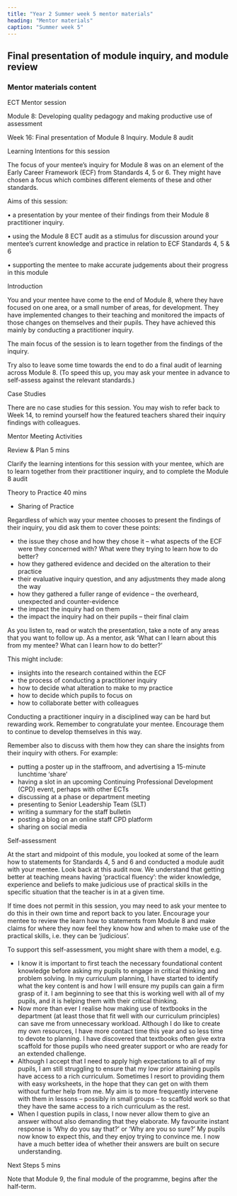 ```yaml
---
title: "Year 2 Summer week 5 mentor materials"
heading: "Mentor materials"
caption: "Summer week 5"
---
```


## Final presentation of module inquiry, and module review

### Mentor materials content

ECT Mentor session

Module 8: Developing quality pedagogy and making productive use of assessment

Week 16: Final presentation of Module 8 Inquiry. Module 8 audit

Learning Intentions for this session

The focus of your mentee’s inquiry for Module 8 was on an element of the Early Career Framework (ECF) from Standards 4, 5 or 6. They might have chosen a focus which combines different elements of these and other standards.

Aims of this session:

• a presentation by your mentee of their findings from their Module 8 practitioner inquiry.

• using the Module 8 ECT audit as a stimulus for discussion around your mentee’s current knowledge and practice in relation to ECF Standards 4, 5 & 6

• supporting the mentee to make accurate judgements about their progress in this module

Introduction

You and your mentee have come to the end of Module 8, where they have focused on one area, or a small number of areas, for development. They have implemented changes to their teaching and monitored the impacts of those changes on themselves and their pupils. They have achieved this mainly by conducting a practitioner inquiry.

The main focus of the session is to learn together from the findings of the inquiry.

Try also to leave some time towards the end to do a final audit of learning across Module 8. (To speed this up, you may ask your mentee in advance to self-assess against the relevant standards.)

Case Studies

There are no case studies for this session. You may wish to refer back to Week 14, to remind yourself how the featured teachers shared their inquiry findings with colleagues.

Mentor Meeting Activities

Review & Plan 5 mins

Clarify the learning intentions for this session with your mentee, which are to learn together from their practitioner inquiry, and to complete the Module 8 audit

Theory to Practice 40 mins

- Sharing of Practice

Regardless of which way your mentee chooses to present the findings of their inquiry, you did ask them to cover these points:

- the issue they chose and how they chose it – what aspects of the ECF were they concerned with? What were they trying to learn how to do better?
- how they gathered evidence and decided on the alteration to their practice
- their evaluative inquiry question, and any adjustments they made along the way
- how they gathered a fuller range of evidence – the overheard, unexpected and counter-evidence
- the impact the inquiry had on them
- the impact the inquiry had on their pupils – their final claim

As you listen to, read or watch the presentation, take a note of any areas that you want to follow up. As a mentor, ask ‘What can I learn about this from my mentee? What can I learn how to do better?’

This might include:

- insights into the research contained within the ECF
- the process of conducting a practitioner inquiry
- how to decide what alteration to make to my practice
- how to decide which pupils to focus on
- how to collaborate better with colleagues

Conducting a practitioner inquiry in a disciplined way can be hard but rewarding work. Remember to congratulate your mentee. Encourage them to continue to develop themselves in this way.

Remember also to discuss with them how they can share the insights from their inquiry with others. For example:

- putting a poster up in the staffroom, and advertising a 15-minute lunchtime ‘share’
- having a slot in an upcoming Continuing Professional Development (CPD) event, perhaps with other ECTs
- discussing at a phase or department meeting
- presenting to Senior Leadership Team (SLT)
- writing a summary for the staff bulletin
- posting a blog on an online staff CPD platform
- sharing on social media

Self-assessment

At the start and midpoint of this module, you looked at some of the learn how to statements for Standards 4, 5 and 6 and conducted a module audit with your mentee. Look back at this audit now. We understand that getting better at teaching means having ‘practical fluency’: the wider knowledge, experience and beliefs to make judicious use of practical skills in the specific situation that the teacher is in at a given time.

If time does not permit in this session, you may need to ask your mentee to do this in their own time and report back to you later. Encourage your mentee to review the learn how to statements from Module 8 and make claims for where they now feel they know how and when to make use of the practical skills, i.e. they can be ‘judicious’.

To support this self-assessment, you might share with them a model, e.g.

- I know it is important to first teach the necessary foundational content knowledge before asking my pupils to engage in critical thinking and problem solving. In my curriculum planning, I have started to identify what the key content is and how I will ensure my pupils can gain a firm grasp of it. I am beginning to see that this is working well with all of my pupils, and it is helping them with their critical thinking.
- Now more than ever I realise how making use of textbooks in the department (at least those that fit well with our curriculum principles) can save me from unnecessary workload. Although I do like to create my own resources, I have more contact time this year and so less time to devote to planning. I have discovered that textbooks often give extra scaffold for those pupils who need greater support or who are ready for an extended challenge.
- Although I accept that I need to apply high expectations to all of my pupils, I am still struggling to ensure that my low prior attaining pupils have access to a rich curriculum. Sometimes I resort to providing them with easy worksheets, in the hope that they can get on with them without further help from me. My aim is to more frequently intervene with them in lessons – possibly in small groups – to scaffold work so that they have the same access to a rich curriculum as the rest.
- When I question pupils in class, I now never allow them to give an answer without also demanding that they elaborate. My favourite instant response is ‘Why do you say that?’ or ‘Why are you so sure?’ My pupils now know to expect this, and they enjoy trying to convince me. I now have a much better idea of whether their answers are built on secure understanding.

Next Steps 5 mins

Note that Module 9, the final module of the programme, begins after the half-term.
